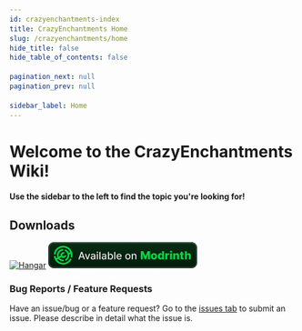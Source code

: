 ```yaml
---
id: crazyenchantments-index
title: CrazyEnchantments Home
slug: /crazyenchantments/home
hide_title: false
hide_table_of_contents: false

pagination_next: null
pagination_prev: null

sidebar_label: Home
---
```

# Welcome to the CrazyEnchantments Wiki!
#### Use the sidebar to the left to find the topic you're looking for!

## Downloads
[![Hangar](https://raw.githubusercontent.com/intergrav/devins-badges/v3/assets/compact/available/hangar_46h.png)](https://hangar.papermc.io/CrazyCrew/CrazyEnchantments)
[![Modrinth](https://raw.githubusercontent.com/intergrav/devins-badges/v3/assets/compact/available/modrinth_46h.png)](https://modrinth.com/user/plugin/crazyenchantments)

### Bug Reports / Feature Requests
Have an issue/bug or a feature request? Go to the [issues tab](https://github.com/Crazy-Crew/CrazyEnchantments/issues) to submit an issue. Please describe in detail what the issue is.